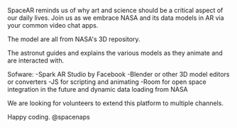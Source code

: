 SpaceAR reminds us of why art and science should be a critical aspect of our daily lives. Join us as we embrace NASA and its data models in AR via your common video chat apps.

The model are all from NASA's 3D repository.

The astronut guides and explains the various models as they animate and are interacted with.

Sofware:
-Spark AR Studio by Facebook
-Blender or other 3D model editors or converters
-JS for scripting and animating
-Room for open space integration in the future and dynamic data loading from NASA

We are looking for volunteers to extend this platform to multiple channels.

Happy coding. @spacenaps
